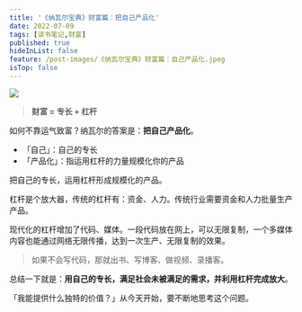 ```yaml
---
title: '《纳瓦尔宝典》财富篇：把自己产品化'
date: 2022-07-09
tags: [读书笔记,财富]
published: true
hideInList: false
feature: /post-images/《纳瓦尔宝典》财富篇：自己产品化.jpeg
isTop: false
---
```

![](http://lillianwho.com/post-images/1657223178333.jpeg)

> **财富 = 专长 + 杠杆**

如何不靠运气致富？纳瓦尔的答案是：**把自己产品化**。 

- 「自己」：自己的专长
- 「产品化」：指运用杠杆的力量规模化你的产品

<!--more-->

把自己的专长，运用杠杆形成规模化的产品。

杠杆是个放大器，传统的杠杆有：资金、人力。传统行业需要资金和人力批量生产产品。

现代化的杠杆增加了代码、媒体。一段代码放在网上，可以无限复制，一个多媒体内容也能通过网络无限传播，达到一次生产、无限复制的效果。

> 如果不会写代码，那就出书、写博客、做视频、录播客。

总结一下就是：**用自己的专长，满足社会未被满足的需求，并利用杠杆完成放大**。

「我能提供什么独特的价值？」从今天开始，要不断地思考这个问题。